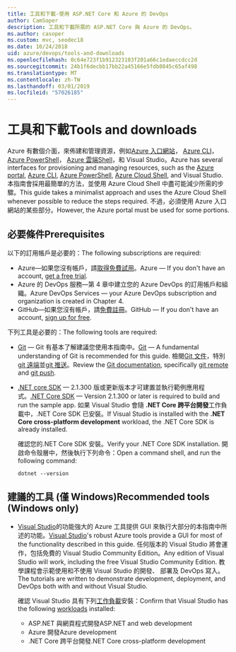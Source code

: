 ```yaml
---
title: 工具和下載-使用 ASP.NET Core 和 Azure 的 DevOps
author: CamSoper
description: 工具和下載所需的 ASP.NET Core 與 Azure 的 DevOps。
ms.author: casoper
ms.custom: mvc, seodec18
ms.date: 10/24/2018
uid: azure/devops/tools-and-downloads
ms.openlocfilehash: 0c64e723f1b912323103f201a66c1edaeccdcc2d
ms.sourcegitcommit: 24b1f6decbb17bb22a45166e5fdb0845c65af498
ms.translationtype: MT
ms.contentlocale: zh-TW
ms.lasthandoff: 03/01/2019
ms.locfileid: "57026185"
---
```

# <a name="tools-and-downloads"></a><span data-ttu-id="c40a9-103">工具和下載</span><span class="sxs-lookup"><span data-stu-id="c40a9-103">Tools and downloads</span></span>

<span data-ttu-id="c40a9-104">Azure 有數個介面，來佈建和管理資源，例如[Azure 入口網站](https://portal.azure.com)， [Azure CLI](/cli/azure/)， [Azure PowerShell](/powershell/azure/overview)， [Azure 雲端Shell](https://shell.azure.com/bash)，和 Visual Studio。</span><span class="sxs-lookup"><span data-stu-id="c40a9-104">Azure has several interfaces for provisioning and managing resources, such as the [Azure portal](https://portal.azure.com), [Azure CLI](/cli/azure/), [Azure PowerShell](/powershell/azure/overview), [Azure Cloud Shell](https://shell.azure.com/bash), and Visual Studio.</span></span> <span data-ttu-id="c40a9-105">本指南會採用最簡單的方法，並使用 Azure Cloud Shell 中盡可能減少所需的步驟。</span><span class="sxs-lookup"><span data-stu-id="c40a9-105">This guide takes a minimalist approach and uses the Azure Cloud Shell whenever possible to reduce the steps required.</span></span> <span data-ttu-id="c40a9-106">不過，必須使用 Azure 入口網站的某些部分。</span><span class="sxs-lookup"><span data-stu-id="c40a9-106">However, the Azure portal must be used for some portions.</span></span>

## <a name="prerequisites"></a><span data-ttu-id="c40a9-107">必要條件</span><span class="sxs-lookup"><span data-stu-id="c40a9-107">Prerequisites</span></span>

<span data-ttu-id="c40a9-108">以下的訂用帳戶是必要的：</span><span class="sxs-lookup"><span data-stu-id="c40a9-108">The following subscriptions are required:</span></span>

* <span data-ttu-id="c40a9-109">Azure&mdash;如果您沒有帳戶，請[取得免費試用](https://azure.microsoft.com/free/)。</span><span class="sxs-lookup"><span data-stu-id="c40a9-109">Azure &mdash; If you don't have an account, [get a free trial](https://azure.microsoft.com/free/).</span></span>
* <span data-ttu-id="c40a9-110">Azure 的 DevOps 服務&mdash;第 4 章中建立您的 Azure DevOps 的訂用帳戶和組織。</span><span class="sxs-lookup"><span data-stu-id="c40a9-110">Azure DevOps Services &mdash; your Azure DevOps subscription and organization is created in Chapter 4.</span></span>
* <span data-ttu-id="c40a9-111">GitHub&mdash;如果您沒有帳戶，請[免費註冊](https://github.com/join)。</span><span class="sxs-lookup"><span data-stu-id="c40a9-111">GitHub &mdash; If you don't have an account, [sign up for free](https://github.com/join).</span></span>

<span data-ttu-id="c40a9-112">下列工具是必要的：</span><span class="sxs-lookup"><span data-stu-id="c40a9-112">The following tools are required:</span></span>

* <span data-ttu-id="c40a9-113">[Git](https://git-scm.com/downloads) &mdash; Git 有基本了解建議您使用本指南中。</span><span class="sxs-lookup"><span data-stu-id="c40a9-113">[Git](https://git-scm.com/downloads) &mdash; A fundamental understanding of Git is recommended for this guide.</span></span> <span data-ttu-id="c40a9-114">檢閱[Git 文件](https://git-scm.com/doc)，特別[git 遠端](https://git-scm.com/docs/git-remote)並[git 推送](https://git-scm.com/docs/git-push)。</span><span class="sxs-lookup"><span data-stu-id="c40a9-114">Review the [Git documentation](https://git-scm.com/doc), specifically [git remote](https://git-scm.com/docs/git-remote) and [git push](https://git-scm.com/docs/git-push).</span></span>
* <span data-ttu-id="c40a9-115">[.NET core SDK](https://www.microsoft.com/net/download/) &mdash; 2.1.300 版或更新版本才可建置並執行範例應用程式。</span><span class="sxs-lookup"><span data-stu-id="c40a9-115">[.NET Core SDK](https://www.microsoft.com/net/download/) &mdash; Version 2.1.300 or later is required to build and run the sample app.</span></span> <span data-ttu-id="c40a9-116">如果 Visual Studio 會隨 **.NET Core 跨平台開發**工作負載中，.NET Core SDK 已安裝。</span><span class="sxs-lookup"><span data-stu-id="c40a9-116">If Visual Studio is installed with the **.NET Core cross-platform development** workload, the .NET Core SDK is already installed.</span></span>

    <span data-ttu-id="c40a9-117">確認您的.NET Core SDK 安裝。</span><span class="sxs-lookup"><span data-stu-id="c40a9-117">Verify your .NET Core SDK installation.</span></span> <span data-ttu-id="c40a9-118">開啟命令殼層中，然後執行下列命令：</span><span class="sxs-lookup"><span data-stu-id="c40a9-118">Open a command shell, and run the following command:</span></span>

    ```console
    dotnet --version
    ```

## <a name="recommended-tools-windows-only"></a><span data-ttu-id="c40a9-119">建議的工具 (僅 Windows)</span><span class="sxs-lookup"><span data-stu-id="c40a9-119">Recommended tools (Windows only)</span></span>

* <span data-ttu-id="c40a9-120">[Visual Studio](https://www.visualstudio.com/)的功能強大的 Azure 工具提供 GUI 來執行大部分的本指南中所述的功能。</span><span class="sxs-lookup"><span data-stu-id="c40a9-120">[Visual Studio](https://www.visualstudio.com/)'s robust Azure tools provide a GUI for most of the functionality described in this guide.</span></span> <span data-ttu-id="c40a9-121">任何版本的 Visual Studio 將會運作，包括免費的 Visual Studio Community Edition。</span><span class="sxs-lookup"><span data-stu-id="c40a9-121">Any edition of Visual Studio will work, including the free Visual Studio Community Edition.</span></span> <span data-ttu-id="c40a9-122">教學課程會示範使用和不使用 Visual Studio 的開發、 部署及 DevOps 寫入。</span><span class="sxs-lookup"><span data-stu-id="c40a9-122">The tutorials are written to demonstrate development, deployment, and DevOps both with and without Visual Studio.</span></span>

  <span data-ttu-id="c40a9-123">確認 Visual Studio 具有下列[工作負載](/visualstudio/install/modify-visual-studio)安裝：</span><span class="sxs-lookup"><span data-stu-id="c40a9-123">Confirm that Visual Studio has the following [workloads](/visualstudio/install/modify-visual-studio) installed:</span></span>

  * <span data-ttu-id="c40a9-124">ASP.NET 與網頁程式開發</span><span class="sxs-lookup"><span data-stu-id="c40a9-124">ASP.NET and web development</span></span>
  * <span data-ttu-id="c40a9-125">Azure 開發</span><span class="sxs-lookup"><span data-stu-id="c40a9-125">Azure development</span></span>
  * <span data-ttu-id="c40a9-126">.NET Core 跨平台開發</span><span class="sxs-lookup"><span data-stu-id="c40a9-126">.NET Core cross-platform development</span></span>
